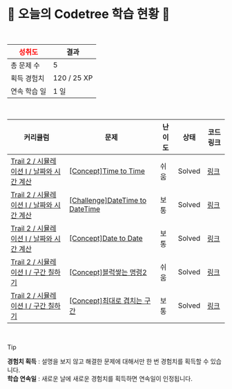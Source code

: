 # 🌲 오늘의 Codetree 학습 현황 🌲

<br />

| <span style="color:red;display:block;text-align:center;"> **성취도**</span> | 결과 |
|---|---|
| 총 문제 수 | 5 |
| 획득 경험치 | 120 / 25 XP |
| 연속 학습 일 | 1 일 |

<br />

|커리큘럼|문제|난이도|상태|코드 링크|
|---|---|---|---|---|
|[Trail 2 / 시뮬레이션 I / 날짜와 시간 계산](https://www.codetree.ai/trail-info/novice-mid/)|[[Concept]Time to Time](https://www.codetree.ai/trails/complete/curated-cards/intro-time-to-time/)|쉬움|Solved|[링크](https://github.com/R4mel/Algo/blob/main/250227/Time%20to%20Time/time-to-time.py)|
|[Trail 2 / 시뮬레이션 I / 날짜와 시간 계산](https://www.codetree.ai/trail-info/novice-mid/)|[[Challenge]DateTime to DateTime](https://www.codetree.ai/trails/complete/curated-cards/challenge-datetime-to-datetime/)|보통|Solved|[링크](https://github.com/R4mel/Algo/blob/main/250227/DateTime%20to%20DateTime/datetime-to-datetime.py)|
|[Trail 2 / 시뮬레이션 I / 날짜와 시간 계산](https://www.codetree.ai/trail-info/novice-mid/)|[[Concept]Date to Date](https://www.codetree.ai/trails/complete/curated-cards/intro-date-to-date/)|보통|Solved|[링크](https://github.com/R4mel/Algo/blob/main/250227/Date%20to%20Date/date-to-date.py)|
|[Trail 2 / 시뮬레이션 I / 구간 칠하기](https://www.codetree.ai/trail-info/novice-mid/)|[[Concept]블럭쌓는 명령2](https://www.codetree.ai/trails/complete/curated-cards/intro-block-stacking-commands2/)|쉬움|Solved|[링크](https://github.com/R4mel/Algo/blob/main/250227/%EB%B8%94%EB%9F%AD%EC%8C%93%EB%8A%94%20%EB%AA%85%EB%A0%B92/block-stacking-commands2.py)|
|[Trail 2 / 시뮬레이션 I / 구간 칠하기](https://www.codetree.ai/trail-info/novice-mid/)|[[Concept]최대로 겹치는 구간](https://www.codetree.ai/trails/complete/curated-cards/intro-maximum-overlapped-segments/)|보통|Solved|[링크](https://github.com/R4mel/Algo/blob/main/250227/%EC%B5%9C%EB%8C%80%EB%A1%9C%20%EA%B2%B9%EC%B9%98%EB%8A%94%20%EA%B5%AC%EA%B0%84/maximum-overlapped-segments.py)|


<br />

> [!TIP]
> **경험치 획득** : 설명을 보지 않고 해결한 문제에 대해서만 한 번 경험치를 획득할 수 있습니다.  
> **학습 연속일** : 새로운 날에 새로운 경험치를 획득하면 연속일이 인정됩니다.

